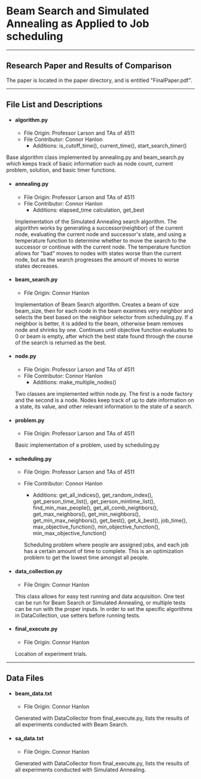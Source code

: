 # Beam Search and Simulated Annealing as Applied to Job scheduling
-----
## Research Paper and Results of Comparison

The paper is located in the paper directory, and is entitled "FinalPaper.pdf".

-----
## File List and Descriptions
* #### algorithm.py

  * File Origin: Professor Larson and TAs of 4511
  * File Contributor: Connor Hanlon
    * Additions: is_cutoff_time(), current_time(), start_search_timer()

 Base algorithm class implemented by annealing.py and beam_search.py which keeps track of basic information such as node count, current problem, solution, and basic timer functions.

* #### annealing.py

  * File Origin: Professor Larson and TAs of 4511
  * File Contributor: Connor Hanlon
    * Additions: elapsed_time calculation, get_best

  Implementation of the Simulated Annealing search algorithm. The algorithm works by generating a successor(neighbor) of the current node, evaluating the current node and successor's state, and using a temperature function to determine whether to move the search to the successor or continue with the current node. The temperature function allows for "bad" moves to nodes with states worse than the current node, but as the search progresses the amount of moves to worse states decreases.

* #### beam_search.py

  * File Origin: Connor Hanlon

  Implementation of Beam Search algorithm. Creates a beam of size beam_size, then for each node in the beam examines very neighbor and selects the best based on the neighbor selector from scheduling.py. If a neighbor is better, it is added to the beam, otherwise beam removes node and shrinks by one. Continues until objective function evaluates to 0 or beam is empty, after which the best state found through the course of the search is returned as the best.

* #### node.py

  * File Origin: Professor Larson and TAs of 4511
  * File Contributor: Connor Hanlon
    * Additions: make_multiple_nodes()

  Two classes are implemented within node.py. The first is a node factory and the second is a node. Nodes keep track of up to date information on a state, its value, and other relevant information to the state of a search.

* #### problem.py

  * File Origin: Professor Larson and TAs of 4511

  Basic implementation of a problem, used by scheduling.py

* #### scheduling.py

  * File Origin: Professor Larson and TAs of 4511
  * File Contributor: Connor Hanlon
    * Additions: get_all_indices(), get_random_index(), get_person_time_list(), get_person_mintime_list(), find_min_max_people(), get_all_comb_neighbors(), get_max_neighbors(), get_min_neighbors(), get_min_max_neighbors(), get_best(), get_k_best(), job_time(),
    max_objective_function(), min_objective_function(), min_max_objective_function()

    Scheduling problem where people are assigned jobs, and each job has a certain amount of time to complete. This is an optimization problem to get the lowest time amongst all people.

* #### data_collection.py

  * File Origin: Connor Hanlon

  This class allows for easy test running and data acquisition. One test can be run for Beam Search or Simulated Annealing, or multiple tests can be run with the proper inputs. In order to set the specific algorithms in DataCollection, use setters before running tests.

* #### final_execute.py

  * File Origin: Connor Hanlon

  Location of experiment trials.
----
## Data Files

* #### beam_data.txt

  * File Origin: Connor Hanlon

  Generated with DataCollector from final_execute.py, lists the results of all experiments conducted with Beam Search.

* #### sa_data.txt

  * File Origin: Connor Hanlon

  Generated with DataCollector from final_execute.py, lists the results of all experiments conducted with Simulated Annealing.
